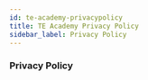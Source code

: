 ```yaml
---
id: te-academy-privacypolicy
title: TE Academy Privacy Policy
sidebar_label: Privacy Policy
---
```


### Privacy Policy
